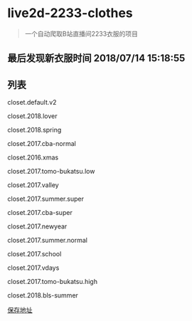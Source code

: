 # live2d-2233-clothes

> 一个自动爬取B站直播间2233衣服的项目

## 最后发现新衣服时间 2018/07/14 15:18:55

## 列表

closet.default.v2

closet.2018.lover

closet.2018.spring

closet.2017.cba-normal

closet.2016.xmas

closet.2017.tomo-bukatsu.low

closet.2017.valley

closet.2017.summer.super

closet.2017.cba-super

closet.2017.newyear

closet.2017.summer.normal

closet.2017.school

closet.2017.vdays

closet.2017.tomo-bukatsu.high

closet.2018.bls-summer



[保存地址](./dist)
